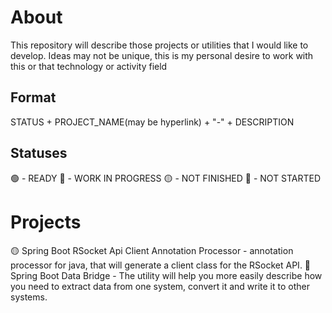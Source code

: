 # About
This repository will describe those projects or utilities that I would like to develop. Ideas may not be unique, this is my personal desire to work with this or that technology or activity field
## Format
STATUS + PROJECT_NAME(may be hyperlink) + "-" + DESCRIPTION

## Statuses
🟢 - READY
🔵 - WORK IN PROGRESS
🟡 - NOT FINISHED
🔴 - NOT STARTED

# Projects
🟡 Spring Boot RSocket Api Client Annotation Processor - annotation processor for java, that will generate a client class for the RSocket API.
🔴 Spring Boot Data Bridge - The utility will help you more easily describe how you need to extract data from one system, convert it and write it to other systems.
